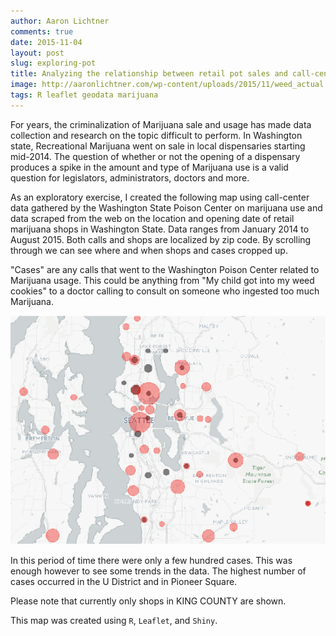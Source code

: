 ```yaml
---
author: Aaron Lichtner
comments: true
date: 2015-11-04 
layout: post
slug: exploring-pot
title: Analyzing the relationship between retail pot sales and call-center data
image: http://aaronlichtner.com/wp-content/uploads/2015/11/weed_actual.png
tags: R leaflet geodata marijuana
---
```


For years, the criminalization of Marijuana sale and usage has made data collection and research on the topic difficult to perform. In Washington state, Recreational Marijuana went on sale in local dispensaries starting mid-2014. The question of whether or not the opening of a dispensary produces a spike in the amount and type of Marijuana use is a valid question for legislators, administrators, doctors and more.

As an exploratory exercise, I created the following map using call-center data gathered by the Washington State Poison Center on marijuana use and data scraped from the web on the location and opening date of retail marijuana shops in Washington State. Data ranges from January 2014 to August 2015. Both calls and shops are localized by zip code. By scrolling through we can see where and when shops and cases cropped up.

"Cases" are any calls that went to the Washington Poison Center related to Marijuana usage. This could be anything from "My child got into my weed cookies" to a doctor calling to consult on someone who ingested too much Marijuana.

![weed_actual](/public/img/weed_actual.png)

In this period of time there were only a few hundred cases. This was enough however to see some trends in the data. The highest number of cases occurred in the U District and in Pioneer Square.

Please note that currently only shops in KING COUNTY are shown.

This map was created using `R`, `Leaflet`, and `Shiny`.
